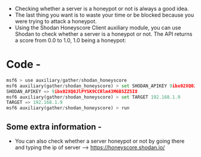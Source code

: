 - Checking whether a server is a honeypot or not is always a good idea.
- The last thing you want is to waste your time or be blocked because you were trying to attack a honeypot.
- Using the Shodan Honeyscore Client auxiliary module, you can use Shodan to check whether a server is a honeypot or not. The API returns a score from 0.0 to 1.0, 1.0 being a honeypot:
# Code - 
```python
msf6 > use auxiliary/gather/shodan_honeyscore
msf6 auxiliary(gather/shodan_honeyscore) > set SHODAN_APIKEY 9ibx02XQ0JlPYSK9CCRlm43M6B5ZZ5I8
SHODAN_APIKEY => 9ibx02XQ0JlPYSK9CCRlm43M6B5ZZ5I8
msf6 auxiliary(gather/shodan_honeyscore) > set TARGET 192.168.1.9
TARGET => 192.168.1.9
msf6 auxiliary(gather/shodan_honeyscore) > run
```
## Some extra information -
- You can also check whether a server honeypot or not by going there and typing the ip of server --> https://honeyscore.shodan.io/